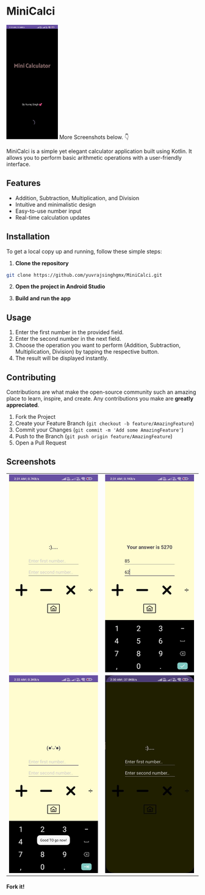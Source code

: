 # MiniCalci

<img src="Screenshots/splash.jpg" alt="Home Screen" height="300"/>
  More Screenshots below. 👇
 
MiniCalci is a simple yet elegant calculator application built using Kotlin. It allows you to perform basic arithmetic operations with a user-friendly interface.

## Features

- Addition, Subtraction, Multiplication, and Division
- Intuitive and minimalistic design
- Easy-to-use number input
- Real-time calculation updates

## Installation

To get a local copy up and running, follow these simple steps:

1. **Clone the repository**

```sh
git clone https://github.com/yuvrajsinghgmx/MiniCalci.git
```

2. **Open the project in Android Studio**

3. **Build and run the app**

## Usage

1. Enter the first number in the provided field.
2. Enter the second number in the next field.
3. Choose the operation you want to perform (Addition, Subtraction, Multiplication, Division) by tapping the respective button.
4. The result will be displayed instantly.

## Contributing

Contributions are what make the open-source community such an amazing place to learn, inspire, and create. Any contributions you make are **greatly appreciated**.

1. Fork the Project
2. Create your Feature Branch (`git checkout -b feature/AmazingFeature`)
3. Commit your Changes (`git commit -m 'Add some AmazingFeature'`)
4. Push to the Branch (`git push origin feature/AmazingFeature`)
5. Open a Pull Request

## Screenshots

<table>
  <tr>
    <td><img src="Screenshots/screen1.jpg" alt="Screen 1" width="98%"/></td>
    <td><img src="Screenshots/screen2.jpg" alt="Screen 2" width="98%"/></td>
  </tr>
  <tr>
    <td><img src="Screenshots/screen3.jpg" alt="Screen 3" width="98%"/></td>
    <td><img src="Screenshots/dark_screen1.jpg" alt="Dark Screen 1" width="98%"/></td>
  </tr>
</table>

#### Fork it!
